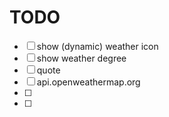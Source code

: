 # TODO

- [ ] show (dynamic) weather icon
- [ ] show weather degree
- [ ] quote
- [ ] api.openweathermap.org
- [ ] 
- [ ] 
 
